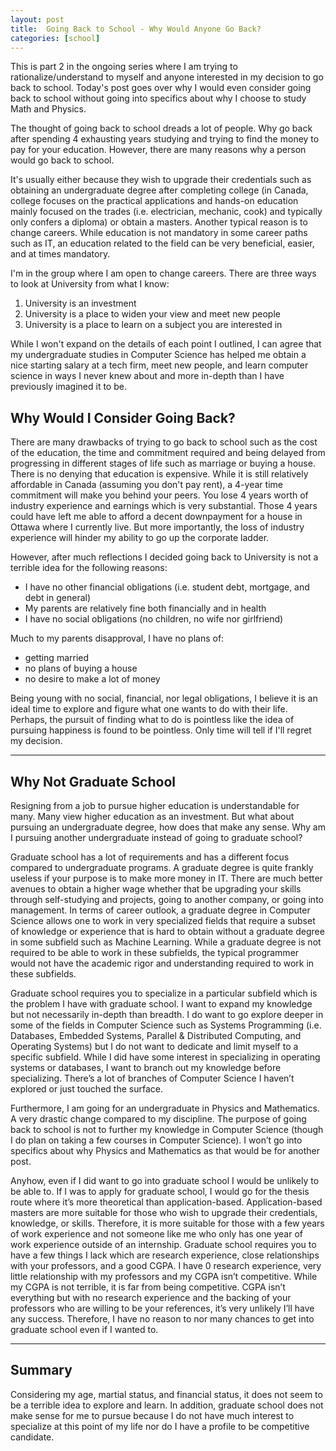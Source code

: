 ```yaml
---
layout: post
title:  Going Back to School - Why Would Anyone Go Back?
categories: [school]
---
```


This is part 2 in the ongoing series where I am trying to 
rationalize/understand to myself and anyone interested in my decision 
to go back to school. Today's post goes over why I would even consider going 
back to school without going into specifics about why I choose to study Math 
and Physics.

The thought of going back to school dreads a lot of people. Why go back after 
spending 4 exhausting years studying and trying to find the money to pay 
for your education. However, there are many reasons why a person would 
go back to school.

It's usually either because they wish to upgrade their 
credentials such as obtaining an
undergraduate degree after completing college (in Canada, college focuses on 
the practical applications and hands-on education mainly focused on the 
trades (i.e. electrician, mechanic, cook) and typically only confers a 
diploma) or obtain a masters. Another typical reason is to change careers. 
While education is not mandatory in some career paths such as IT, 
an education related to the field can be very beneficial, easier, and 
at times mandatory.
                                
I'm in the group where I am open to change careers. 
There are three ways to look at University from what I know:                    
1. University is an investment                                                  
2. University is a place to widen your view and meet new people                 
3. University is a place to learn on a subject you are interested in            
                                                                                
While I won't expand on the details of each point I outlined, I can 
agree that my undergraduate studies in Computer Science has helped 
me obtain a nice starting salary at a tech firm, meet new people, and learn 
computer science in ways I never knew about and more in-depth than I have 
previously imagined it to be.                    

## Why Would I Consider Going Back?

There are many drawbacks of trying to go back to school such as the cost of 
the education, the time and commitment required and being delayed 
from progressing in different stages of life such as marriage or buying a house. 
There is no denying that education is expensive. While it is still relatively 
affordable in Canada (assuming you don't pay rent), a 4-year time commitment 
will make you behind your peers. You lose 4 years worth of 
industry experience and earnings which is very substantial. Those 4 years 
could have left me able to afford a decent downpayment for a house in Ottawa 
where I currently live. But more importantly, the loss of industry experience 
will hinder my ability to go up the corporate ladder.
                                                                                
However, after much reflections I decided going back to University is not a 
terrible idea for the following reasons:
* I have no other financial obligations (i.e. student debt, mortgage, and debt 
in general)                                                                        
* My parents are relatively fine both financially and in health                
* I have no social obligations (no children, no wife nor girlfriend)            

Much to my parents disapproval, I have no plans of: 
* getting married                                                               
* no plans of buying a house
* no desire to make a lot of money
                                                                                
Being young with no social, financial, nor legal obligations, I believe it is 
an ideal time to explore and figure what one wants to do with their life. 
Perhaps, the pursuit of finding what to do is pointless like the 
idea of pursuing happiness is found to be pointless. 
Only time will tell if I'll regret my decision.

---

## Why Not Graduate School

Resigning from a job to pursue higher education is understandable for many. 
Many view higher education as an investment. But what about pursuing an undergraduate degree, how does that make any sense. 
Why am I pursuing another undergraduate instead of going to graduate school?

Graduate school has a lot of requirements and has a different focus compared to undergraduate programs. 
A graduate degree is quite frankly useless if your purpose is to make more money in IT. 
There are much better avenues to obtain a higher wage whether that be upgrading your 
skills through self-studying and projects, going to another company, or going into management. 
In terms of career outlook, a graduate degree in Computer Science allows one to work in very specialized fields that require a 
subset of knowledge or experience that is hard to obtain without a graduate degree in some subfield such as Machine Learning. 
While a graduate degree is not required to be able to work in these subfields, the typical programmer would not have the 
academic rigor and understanding required to work in these subfields. 

Graduate school requires you to specialize in a particular subfield which is the problem I have with graduate school. 
I want to expand my knowledge but not necessarily in-depth than breadth. 
I do want to go explore deeper in some of the fields in Computer Science such as Systems Programming 
(i.e. Databases, Embedded Systems, Parallel & Distributed Computing, and Operating Systems) but I do not want to dedicate and limit myself to a specific subfield. 
While I did have some interest in specializing in operating systems or databases, I want to branch out my knowledge before specializing. 
There’s a lot of branches of Computer Science I haven’t explored or just touched the surface. 

Furthermore, I am going for an undergraduate in Physics and Mathematics. 
A very drastic change compared to my discipline. 
The purpose of going back to school is not to further my knowledge in Computer Science (though I do plan on taking a few courses in Computer Science). 
I won’t go into specifics about why Physics and Mathematics as that would be for another post.

Anyhow, even if I did want to go into graduate school I would be unlikely to be able to. 
If I was to apply for graduate school, I would go for the thesis route where it’s more theoretical than application-based. 
Application-based masters are more suitable for those who wish to upgrade their credentials, knowledge, or skills. 
Therefore, it is more suitable for those with a few years of work experience and not someone like me who only has one year of work experience outside of an internship. 
Graduate school requires you to have a few things I lack which are research experience, close relationships with your professors, and a good CGPA. 
I have 0 research experience, very little relationship with my professors and my CGPA isn’t competitive. 
While my CGPA is not terrible, it is far from being competitive. 
CGPA isn’t everything but with no research experience and the backing of your professors who are willing to be your references, it’s very unlikely I’ll have any success. 
Therefore, I have no reason to nor many chances to get into graduate school even if I wanted to.

---

## Summary

Considering my age, martial status, and financial status, it does not seem to 
be a terrible idea to explore and learn. In addition, graduate school does not 
make sense for me to pursue because I do not have much interest to specialize 
at this point of my life nor do I have a profile to be competitive candidate.


